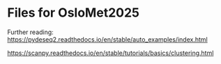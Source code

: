 # Files for OsloMet2025

Further reading:
https://pydeseq2.readthedocs.io/en/stable/auto_examples/index.html

https://scanpy.readthedocs.io/en/stable/tutorials/basics/clustering.html

